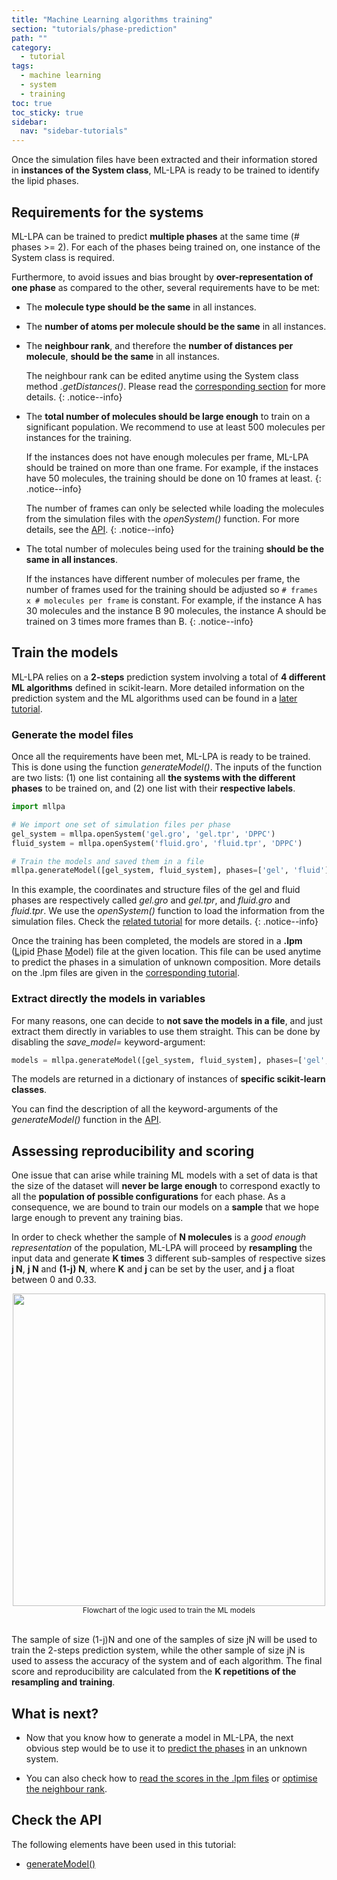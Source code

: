```yaml
---
title: "Machine Learning algorithms training"
section: "tutorials/phase-prediction"
path: ""
category:
  - tutorial
tags:
  - machine learning
  - system
  - training
toc: true
toc_sticky: true
sidebar:
  nav: "sidebar-tutorials"
---
```


Once the simulation files have been extracted and their information stored in **instances of the System class**,
ML-LPA is ready to be trained to identify the lipid phases.

## Requirements for the systems

ML-LPA can be trained to predict **multiple phases** at the same time (# phases >= 2). For each of the phases
being trained on, one instance of the System class is required.

Furthermore, to avoid issues and bias brought by **over-representation of one phase** as compared to the other, several
requirements have to be met:

* The **molecule type should be the same** in all instances.

* The **number of atoms per molecule should be the same** in all instances.

* The **neighbour rank**, and therefore the **number of distances per molecule**, **should be the same** in all instances.

    The neighbour rank can be edited anytime using the System class method *.getDistances()*. Please read the
    [corresponding section](/mllpa/documentation/tutorials/system-class/2-methods/#intra-molecular-atomic-distances) for more details.
    {: .notice--info}

* The **total number of molecules should be large enough** to train on a significant population. We recommend to use
at least 500 molecules per instances for the training.

    If the instances does not have enough molecules per frame, ML-LPA should be trained on more than one frame.
    For example, if the instaces have 50 molecules, the training should be done on 10 frames at least.
    {: .notice--info}

    The number of frames can only be selected while loading the molecules from the simulation files with the
    *openSystem()* function. For more details, see the [API](/mllpa/documentation/api/common/opensystem/).
    {: .notice--info}

* The total number of molecules being used for the training **should be the same in all instances**.

    If the instances have different number of molecules per frame, the number of frames used for the training
    should be adjusted so ```# frames x # molecules per frame``` is constant. For example, if the instance A
    has 30 molecules and the instance B 90 molecules, the instance A should be trained on 3 times more frames
    than B.
    {: .notice--info}

## Train the models

ML-LPA relies on a **2-steps** prediction system involving a total of **4 different ML algorithms** defined
in scikit-learn. More detailed information on the prediction system and the ML algorithms used can be found
in a [later tutorial](/mllpa/documentation/tutorials/phase-prediction/3-ml-prediction/).

### Generate the model files

Once all the requirements have been met, ML-LPA is ready to be trained. This is done using the function
*generateModel()*. The inputs of the function are two lists: (1) one list containing all **the systems with the different phases**
to be trained on, and (2) one list with their **respective labels**.

```python
import mllpa

# We import one set of simulation files per phase
gel_system = mllpa.openSystem('gel.gro', 'gel.tpr', 'DPPC')
fluid_system = mllpa.openSystem('fluid.gro', 'fluid.tpr', 'DPPC')

# Train the models and saved them in a file
mllpa.generateModel([gel_system, fluid_system], phases=['gel', 'fluid'], file_path='new_model.lpm')
```

In this example, the coordinates and structure files of the gel and fluid phases
are respectively called *gel.gro* and *gel.tpr*, and *fluid.gro* and *fluid.tpr*.
We use the *openSystem()* function to load the information from
the simulation files. Check the [related tutorial](/mllpa/documentation/tutorials/loading-files/1-simulation-files/) for more details.
{: .notice--info}

Once the training has been completed, the models are stored in a **.lpm** (<ins>L</ins>ipid <ins>P</ins>hase <ins>M</ins>odel) file at the given location.
This file can be used anytime to predict the phases in a simulation of unknown composition. More details on the
.lpm files are given in the [corresponding tutorial](/mllpa/documentation/tutorials/outputs/1-model-file/).

### Extract directly the models in variables

For many reasons, one can decide to **not save the models in a file**, and just extract them directly in variables to use them
straight. This can be done by disabling the *save_model=* keyword-argument:

```python
models = mllpa.generateModel([gel_system, fluid_system], phases=['gel', 'fluid'], save_model=False)
```

The models are returned in a dictionary of instances of **specific scikit-learn classes**.

You can find the description of all the keyword-arguments of the *generateModel()* function in the [API](/mllpa/documentation/api/common/generatemodel/).

## Assessing reproducibility and scoring

One issue that can arise while training ML models with a set of data is that the size of the dataset will
**never be large enough** to correspond exactly to all the **population of possible configurations** for each phase.
As a consequence, we are bound to train our models on a **sample** that we hope large enough to prevent any training bias.

In order to check whether the sample of **N molecules** is a *good enough representation* of the population, ML-LPA will proceed
by **resampling** the input data and generate **K times** 3 different sub-samples of respective sizes **j N**, **j N** and **(1-j) N**,
where **K** and **j** can be set by the user, and **j** a float between 0 and 0.33.

<center><img src="{{ site.baseurl }}/assets/images/tutorials/training.png" width='500' height='500'/></center>
<center><sub>Flowchart of the logic used to train the ML models</sub></center><br>

The sample of size (1-j)N and one of the samples of size jN will be used to train the 2-steps prediction system, while the
other sample of size jN is used to assess the accuracy of the system and of each algorithm. The final score and reproducibility are
calculated from the **K repetitions of the resampling and training**.

## What is next?

* Now that you know how to generate a model in ML-LPA, the next obvious step would be to
use it to [predict the phases](/mllpa/documentation/tutorials/phase-prediction/3-ml-prediction/) in an unknown system.

* You can also check how to [read the scores in the .lpm files](/mllpa/documentation/tutorials/outputs/1-model-file/)
or [optimise the neighbour rank](/mllpa/documentation/tutorials/phase-prediction/2-rank-optimisation/).

## Check the API

The following elements have been used in this tutorial:

* [generateModel()](/mllpa/documentation/tutorials/phase-prediction/2-model-file/)

